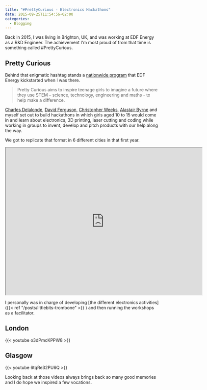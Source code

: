 ```yaml
---
title: "#PrettyCurious - Electronics Hackathons"
date: 2015-09-25T11:54:56+02:00
categories:
  - Blogging
---
```


Back in 2015, I was living in Brighton, UK, and was working at EDF Energy as a R&D Engineer. The achievement I'm most proud of from that time is something called #PrettyCurious.

## Pretty Curious

Behind that enigmatic hashtag stands a [nationwide program](https://www.edfenergy.com/prettycurious) that EDF Energy kickstarted when I was there.

> Pretty Curious aims to inspire teenage girls to imagine a future where they use STEM – science, technology, engineering and maths - to help make a difference.

[Charles Delalonde](https://www.linkedin.com/in/cdelalonde/), [David Ferguson](https://www.linkedin.com/in/davidfergusonuk/), [Christopher Weeks](https://mrcweeks.com/), [Alastair Byrne](https://www.linkedin.com/in/alastairbyrne/) and myself set out to build hackathons in which girls aged 10 to 15 would come in and learn about electronics, 3D printing, laser cutting and coding while working in groups to invent, develop and pitch products with our help along the way.

We got to replicate that format in 6 different cities in that first year.

<iframe src="https://www.google.com/maps/d/embed?mid=13-sG1idRDPhVgAVLREFB6iayZ6LRk-bn" width="640" height="480"></iframe>

I personally was in charge of developing [the different electronics activities]({{< ref "/posts/littlebits-trombone" >}}
) and then running the workshops as a facilitator.

## London

{{< youtube o3dPmcKPPW8 >}}

## Glasgow

{{< youtube 6tqRe32PU6Q >}}

Looking back at those videos always brings back so many good memories and I do hope we inspired a few vocations.
